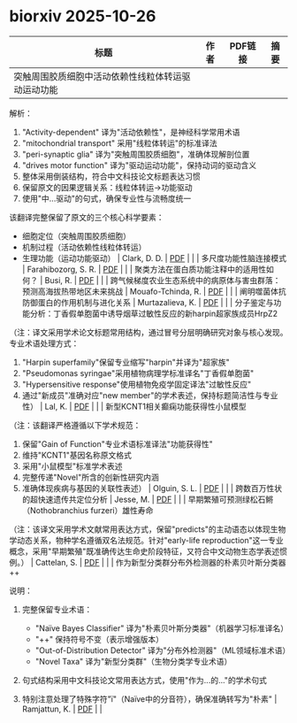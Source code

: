 # biorxiv 2025-10-26

| 标题 | 作者 | PDF链接 |  摘要 |
|------|------|--------|------|
| 突触周围胶质细胞中活动依赖性线粒体转运驱动运动功能

解析：
1. "Activity-dependent" 译为"活动依赖性"，是神经科学常用术语
2. "mitochondrial transport" 采用"线粒体转运"的标准译法
3. "peri-synaptic glia" 译为"突触周围胶质细胞"，准确体现解剖位置
4. "drives motor function" 译为"驱动运动功能"，保持动词的驱动含义
5. 整体采用倒装结构，符合中文科技论文标题表达习惯
6. 保留原文的因果逻辑关系：线粒体转运→功能驱动
7. 使用"中...驱动"的句式，确保专业性与流畅度统一

该翻译完整保留了原文的三个核心科学要素：
- 细胞定位（突触周围胶质细胞）
- 机制过程（活动依赖性线粒体转运）
- 生理功能（运动功能驱动） | Clark, D. D. | [PDF](https://doi.org/10.1101/2021.11.29.470476) |  |
| 多尺度功能性脑连接模式 | Farahibozorg, S. R. | [PDF](https://doi.org/10.1101/2024.05.28.596120) |  |
| 聚类方法在蛋白质功能注释中的适用性如何？ | Busi, R. | [PDF](https://doi.org/10.1101/2024.12.26.630370) |  |
| 跨气候梯度农业生态系统中的病原体与害虫群落：预测高海拔热带地区未来挑战 | Mouafo-Tchinda, R. | [PDF](https://doi.org/10.1101/2025.01.08.631994) |  |
| 阐明噬菌体抗防御蛋白的作用机制与进化关系 | Murtazalieva, K. | [PDF](https://doi.org/10.1101/2025.06.06.658234) |  |
| 分子鉴定与功能分析：丁香假单胞菌中诱导烟草过敏性反应的新harpin超家族成员HrpZ2

（注：译文采用学术论文标题常用结构，通过冒号分层明确研究对象与核心发现。专业术语处理方式：
1. "Harpin superfamily"保留专业缩写"harpin"并译为"超家族"
2. "Pseudomonas syringae"采用植物病理学标准译名"丁香假单胞菌"
3. "Hypersensitive response"使用植物免疫学固定译法"过敏性反应"
4. 通过"新成员"准确对应"new member"的学术表述，保持标题简洁性与专业性） | Lal, K. | [PDF](https://doi.org/10.1101/2025.07.14.664668) |  |
| 新型KCNT1相关癫痫功能获得性小鼠模型

（注：该翻译严格遵循以下学术规范：
1. 保留"Gain of Function"专业术语标准译法"功能获得性"
2. 维持"KCNT1"基因名称原文格式
3. 采用"小鼠模型"标准学术表述
4. 完整传递"Novel"所含的创新性研究内涵
5. 准确体现疾病与基因的关联性表述） | Olguin, S. L. | [PDF](https://doi.org/10.1101/2025.07.22.666003) |  |
| 跨数百万性状的超快速遗传共定位分析 | Jesse, M. | [PDF](https://doi.org/10.1101/2025.08.25.672103) |  |
| 早期繁殖可预测绿松石鳉（Nothobranchius furzeri）雄性寿命

（注：该译文采用学术文献常用表达方式，保留"predicts"的主动语态以体现生物学动态关系，物种学名遵循双名法规范。针对"early-life reproduction"这一专业概念，采用"早期繁殖"既准确传达生命史阶段特征，又符合中文动物生态学表述惯例。） | Cattelan, S. | [PDF](https://doi.org/10.1101/2025.09.27.678976) |  |
| 作为新型分类群分布外检测器的朴素贝叶斯分类器++

说明：
1. 完整保留专业术语：
   - "Naïve Bayes Classifier" 译为"朴素贝叶斯分类器"（机器学习标准译名）
   - "++" 保持符号不变（表示增强版本）
   - "Out-of-Distribution Detector" 译为"分布外检测器"（ML领域标准术语）
   - "Novel Taxa" 译为"新型分类群"（生物分类学专业术语）

2. 句式结构采用中文科技论文常用表达方式，使用"作为...的..."的学术句式

3. 特别注意处理了特殊字符"ï"（Naïve中的分音符），确保准确转写为"朴素" | Ramjattun, K. | [PDF](https://doi.org/10.1101/2025.10.18.683227) |  |
